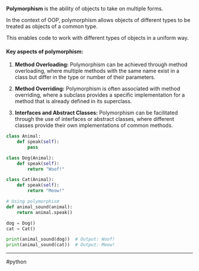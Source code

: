 **Polymorphism** is the ability of objects to take on multiple forms. 

In the context of OOP, polymorphism allows objects of different types to be treated as objects of a common type. 

This enables code to work with different types of objects in a uniform way.

#### Key aspects of polymorphism:
1. **Method Overloading:** Polymorphism can be achieved through method overloading, where multiple methods with the same name exist in a class but differ in the type or number of their parameters.
    
2. **Method Overriding:** Polymorphism is often associated with method overriding, where a subclass provides a specific implementation for a method that is already defined in its superclass.
    
3. **Interfaces and Abstract Classes:** Polymorphism can be facilitated through the use of interfaces or abstract classes, where different classes provide their own implementations of common methods.
```python
class Animal:
    def speak(self):
        pass

class Dog(Animal):
    def speak(self):
        return "Woof!"

class Cat(Animal):
    def speak(self):
        return "Meow!"

# Using polymorphism
def animal_sound(animal):
    return animal.speak()

dog = Dog()
cat = Cat()

print(animal_sound(dog))  # Output: Woof!
print(animal_sound(cat))  # Output: Meow!
```
---
#python